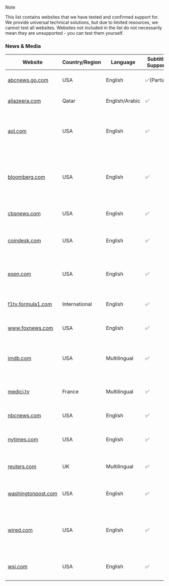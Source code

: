 > [!NOTE]
> This list contains websites that we have tested and confirmed support for. We provide universal technical solutions, but due to limited resources, we cannot test all websites. Websites not included in the list do not necessarily mean they are unsupported - you can test them yourself.

### News & Media

| Website                                                                     | Country/Region | Language       | Subtitle Support | Danmaku Support | Description                                                                         |
| --------------------------------------------------------------------------- | -------------- | -------------- | ---------------- | --------------- | ----------------------------------------------------------------------------------- |
| <a href="https://abcnews.go.com" target="_blank">abcnews.go.com</a>         | USA            | English        | ✅(Partial)      | ❌              | The official website of ABC News                                                    |
| <a href="https://aljazeera.com" target="_blank">aljazeera.com</a>           | Qatar          | English/Arabic | ✅               | ❌              | The official website of Al Jazeera                                                  |
| <a href="https://aol.com" target="_blank">aol.com</a>                       | USA            | English        | ✅               | ❌              | A portal website providing news, email, and search services                         |
| <a href="https://bloomberg.com" target="_blank">bloomberg.com</a>           | USA            | English        | ✅               | ❌              | Bloomberg is a leading provider of global business, financial information, and news |
| <a href="https://cbsnews.com" target="_blank">cbsnews.com</a>               | USA            | English        | ✅               | ❌              | The official website of CBS News                                                    |
| <a href="https://coindesk.com" target="_blank">coindesk.com</a>             | USA            | English        | ✅               | ❌              | A news website focusing on cryptocurrency and blockchain                            |
| <a href="https://espn.com" target="_blank">espn.com</a>                     | USA            | English        | ✅               | ❌              | A leading sports news and information website                                       |
| <a href="https://f1tv.formula1.com" target="_blank">f1tv.formula1.com</a>   | International  | English        | ✅               | ❌              | The official streaming service of Formula 1                                         |
| <a href="https://www.foxnews.com" target="_blank">www.foxnews.com</a>       | USA            | English        | ✅               | ❌              | The official website of Fox News                                                    |
| <a href="https://imdb.com" target="_blank">imdb.com</a>                     | USA            | Multilingual   | ✅               | ❌              | The world's most popular source for movie, TV, and celebrity content                |
| <a href="https://medici.tv" target="_blank">medici.tv</a>                   | France         | Multilingual   | ✅               | ❌              | A leading classical music streaming platform                                        |
| <a href="https://nbcnews.com" target="_blank">nbcnews.com</a>               | USA            | English        | ✅               | ❌              | The official website of NBC News                                                    |
| <a href="https://nytimes.com" target="_blank">nytimes.com</a>               | USA            | English        | ✅               | ❌              | The official website of The New York Times                                          |
| <a href="https://reuters.com" target="_blank">reuters.com</a>               | UK             | Multilingual   | ✅               | ❌              | Reuters is a leading global international news agency                               |
| <a href="https://washingtonpost.com" target="_blank">washingtonpost.com</a> | USA            | English        | ✅               | ❌              | The official website of The Washington Post                                         |
| <a href="https://wired.com" target="_blank">wired.com</a>                   | USA            | English        | ✅               | ❌              | The official website of Wired magazine, focusing on technology and culture          |
| <a href="https://wsj.com" target="_blank">wsj.com</a>                       | USA            | English        | ✅               | ❌              | The official website of The Wall Street Journal                                     |
